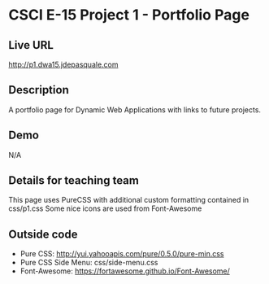 # CSCI E-15 Project 1 - Portfolio Page

## Live URL
<http://p1.dwa15.jdepasquale.com>

## Description
A portfolio page for Dynamic Web Applications with links to future projects.

## Demo
N/A

## Details for teaching team
This page uses PureCSS with additional custom formatting contained in css/p1.css
Some nice icons are used from Font-Awesome

## Outside code
* Pure CSS: http://yui.yahooapis.com/pure/0.5.0/pure-min.css
* Pure CSS Side Menu: css/side-menu.css
* Font-Awesome: https://fortawesome.github.io/Font-Awesome/
